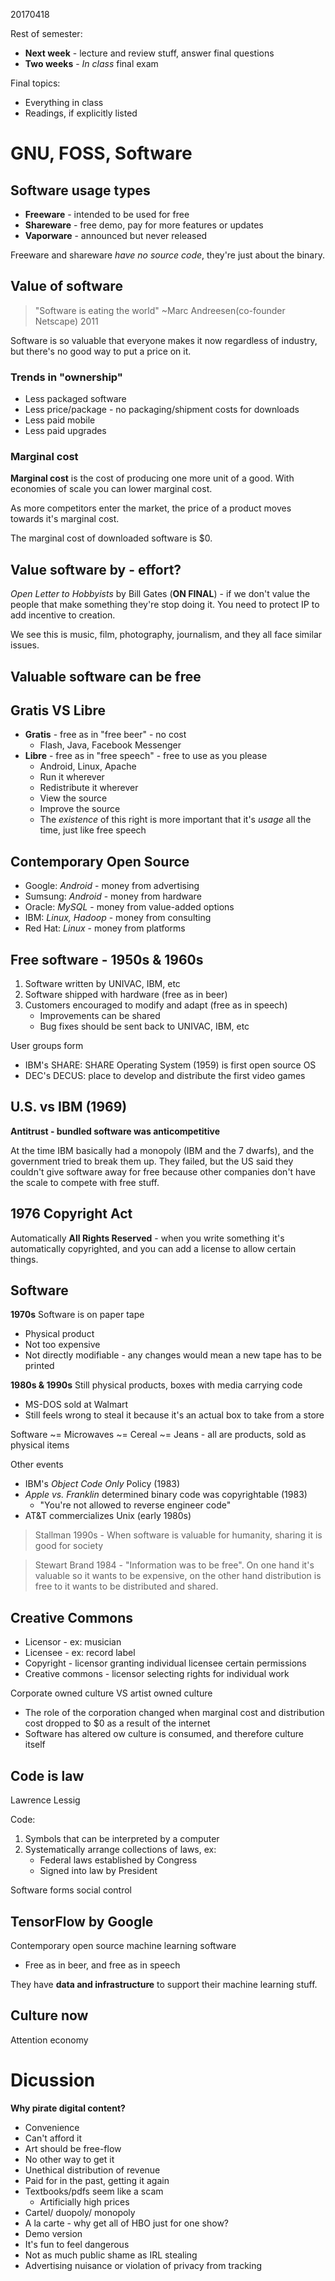 20170418

Rest of semester:
* **Next week** - lecture and review stuff, answer final questions
* **Two weeks** - *In class* final exam

Final topics:
* Everything in class
* Readings, if explicitly listed

# GNU, FOSS, Software

## Software usage types
* **Freeware** - intended to be used for free
* **Shareware** - free demo, pay for more features or updates
* **Vaporware** - announced but never released

Freeware and shareware *have no source code*, they're just about the binary.

## Value of software
>"Software is eating the world" ~Marc Andreesen(co-founder Netscape) 2011

Software is so valuable that everyone makes it now regardless of industry, but there's no good way to put a price on it.

### Trends in "ownership"
* Less packaged software
* Less price/package - no packaging/shipment costs for downloads
* Less paid mobile
* Less paid upgrades

### Marginal cost
**Marginal cost** is the cost of producing one more unit of a good. With economies of scale you can lower marginal cost.

As more competitors enter the market, the price of a product moves towards it's marginal cost.

The marginal cost of downloaded software is $0.

## Value software by - effort?
*Open Letter to Hobbyists* by Bill Gates (**ON FINAL**) - if we don't value the people that make something they're stop doing it. You need to protect IP to add incentive to creation.

We see this is music, film, photography, journalism, and they all face similar issues.

## Valuable software can be free

## Gratis VS Libre
* **Gratis** - free as in "free beer" - no cost
    * Flash, Java, Facebook Messenger
* **Libre** - free as in "free speech" - free to use as you please
    * Android, Linux, Apache
    * Run it wherever
    * Redistribute it wherever
    * View the source
    * Improve the source
    * The *existence* of this right is more important that it's *usage* all the time, just like free speech

## Contemporary Open Source
* Google: *Android* - money from advertising
* Sumsung: *Android* - money from hardware
* Oracle: *MySQL* - money from value-added options
* IBM: *Linux, Hadoop* - money from consulting
* Red Hat: *Linux* - money from platforms

## Free software - 1950s & 1960s
1. Software written by UNIVAC, IBM, etc
2. Software shipped with hardware (free as in beer)
3. Customers encouraged to modify and adapt (free as in speech)
    * Improvements can be shared
    * Bug fixes should be sent back to UNIVAC, IBM, etc

User groups form
* IBM's SHARE: SHARE Operating System (1959) is first open source OS
* DEC's DECUS: place to develop and distribute the first video games

## U.S. vs IBM (1969)
**Antitrust - bundled software was anticompetitive**

At the time IBM basically had a monopoly (IBM and the 7 dwarfs), and the government tried to break them up. They failed, but the US said they couldn't give software away for free because other companies don't have the scale to compete with free stuff.

## 1976 Copyright Act
Automatically **All Rights Reserved** - when you write something it's automatically copyrighted, and you can add a license to allow certain things.

## Software
**1970s**
Software is on paper tape
* Physical product
* Not too expensive
* Not directly modifiable - any changes would mean a new tape has to be printed

**1980s & 1990s**
Still physical products, boxes with media carrying code
* MS-DOS sold at Walmart
* Still feels wrong to steal it because it's an actual box to take from a store

Software ~= Microwaves ~= Cereal ~= Jeans - all are products, sold as physical items

Other events
* IBM's *Object Code Only* Policy (1983)
* *Apple vs. Franklin* determined binary code was copyrightable (1983)
    * "You're not allowed to reverse engineer code"
* AT&T commercializes Unix (early 1980s)

>Stallman 1990s - When software is valuable for humanity, sharing it is good for society

>Stewart Brand 1984 - "Information was to be free". On one hand it's valuable so it wants to be expensive, on the other hand distribution is free to it wants to be distributed and shared.

## Creative Commons
* Licensor - ex: musician
* Licensee - ex: record label
* Copyright - licensor granting individual licensee certain permissions
* Creative commons - licensor selecting rights for individual work

Corporate owned culture VS artist owned culture
* The role of the corporation changed when marginal cost and distribution cost dropped to $0 as a result of the internet
* Software has altered ow culture is consumed, and therefore culture itself

## Code is law
Lawrence Lessig

Code:
1. Symbols that can be interpreted by a computer
2. Systematically arrange collections of laws, ex:
    * Federal laws established by Congress
    * Signed into law by President

Software forms social control

## TensorFlow by Google
Contemporary open source machine learning software
* Free as in beer, and free as in speech

They have **data and infrastructure** to support their machine learning stuff.

## Culture now
Attention economy

# Dicussion

**Why pirate digital content?**
* Convenience
* Can't afford it
* Art should be free-flow
* No other way to get it
* Unethical distribution of revenue
* Paid for in the past, getting it again
* Textbooks/pdfs seem like a scam
    * Artificially high prices
* Cartel/ duopoly/ monopoly
* A la carte - why get all of HBO just for one show?
* Demo version
* It's fun to feel dangerous
* Not as much public shame as IRL stealing
* Advertising nuisance or violation of privacy from tracking
